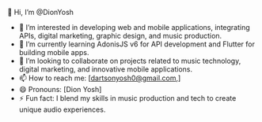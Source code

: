 👋 Hi, I’m @DionYosh
- 👀 I’m interested in developing web and mobile applications, integrating APIs, digital marketing, graphic design, and music production.
- 🌱 I’m currently learning AdonisJS v6 for API development and Flutter for building mobile apps.
- 💞️ I’m looking to collaborate on projects related to music technology, digital marketing, and innovative mobile applications.
- 📫 How to reach me: [dartsonyosh0@gmail.com,]
- 😄 Pronouns: [Dion Yosh]
- ⚡ Fun fact: I blend my skills in music production and tech to create unique audio experiences.
